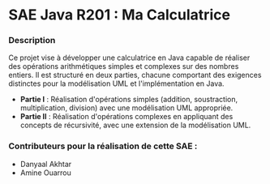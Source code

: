 # SAE Java R201 : Ma Calculatrice
### Description
Ce projet vise à développer une calculatrice en Java capable de réaliser des opérations arithmétiques simples et complexes sur des nombres entiers. Il est structuré en deux parties, chacune comportant des exigences distinctes pour la modélisation UML et l'implémentation en Java.

- **Partie I** : Réalisation d'opérations simples (addition, soustraction, multiplication, division) avec une modélisation UML appropriée.
- **Partie II** : Réalisation d'opérations complexes en appliquant des concepts de récursivité, avec une extension de la modélisation UML.




### Contributeurs pour la réalisation de cette SAE :
- Danyaal Akhtar
- Amine Ouarrou
